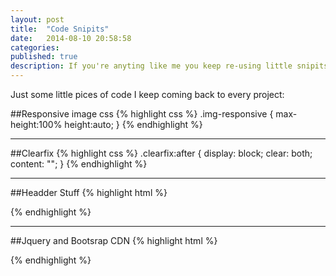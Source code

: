 ```yaml
---
layout: post
title:  "Code Snipits"
date:   2014-08-10 20:58:58
categories: 
published: true
description: If you're anyting like me you keep re-using little snipits of code on just about every project, so I've compiled some of my favorites here so I don't forget. 
---
```


Just some little pices of code I keep coming back to every project:

##Responsive image css
{% highlight css %}
.img-responsive {
	max-height:100%
	height:auto;
}
{% endhighlight %}

----

##Clearfix
{% highlight css %}
.clearfix:after {
  display: block;
  clear: both;
  content: "";
  }
{% endhighlight %}


----

##Headder Stuff
{% highlight html %}
<head>
	<meta charset="utf-8">
	<title></title>
	<meta name="description" content="">
	<meta name="viewport" content="width=device-width, initial-scale=1">
</head>
{% endhighlight %}

----

##Jquery and Bootsrap CDN
{% highlight html %}
<link rel="stylesheet" href="https://maxcdn.bootstrapcdn.com/bootstrap/3.2.0/css/bootstrap.min.css">
<script src="//code.jquery.com/jquery-1.11.0.min.js"></script>
{% endhighlight %}